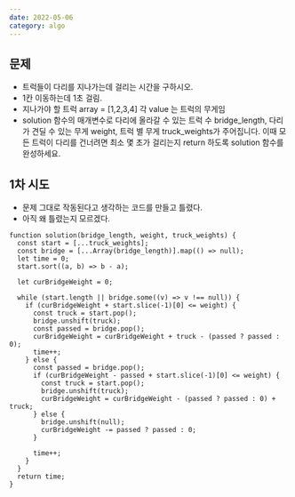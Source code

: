 ```yaml
---
date: 2022-05-06
category: algo
---
```


## 문제

- 트럭들이 다리를 지나가는데 걸리는 시간을 구하시오.
- 1칸 이동하는데 1초 걸림.
- 지나가야 할 트럭 array = [1,2,3,4] 각 value 는 트럭의 무게임
- solution 함수의 매개변수로 다리에 올라갈 수 있는 트럭 수 bridge_length, 다리가 견딜 수 있는 무게 weight, 트럭 별 무게 truck_weights가 주어집니다. 이때 모든 트럭이 다리를 건너려면 최소 몇 초가 걸리는지 return 하도록 solution 함수를 완성하세요.

## 1차 시도

- 문제 그대로 작동된다고 생각하는 코드를 만들고 틀렸다.
- 아직 왜 틀렸는지 모르겠다.

```
function solution(bridge_length, weight, truck_weights) {
  const start = [...truck_weights];
  const bridge = [...Array(bridge_length)].map(() => null);
  let time = 0;
  start.sort((a, b) => b - a);

  let curBridgeWeight = 0;

  while (start.length || bridge.some((v) => v !== null)) {
    if (curBridgeWeight + start.slice(-1)[0] <= weight) {
      const truck = start.pop();
      bridge.unshift(truck);
      const passed = bridge.pop();
      curBridgeWeight = curBridgeWeight + truck - (passed ? passed : 0);
      time++;
    } else {
      const passed = bridge.pop();
      if (curBridgeWeight - passed + start.slice(-1)[0] <= weight) {
        const truck = start.pop();
        bridge.unshift(truck);
        curBridgeWeight = curBridgeWeight - (passed ? passed : 0) + truck;
      } else {
        bridge.unshift(null);
        curBridgeWeight -= passed ? passed : 0;
      }

      time++;
    }
  }
  return time;
}
```
